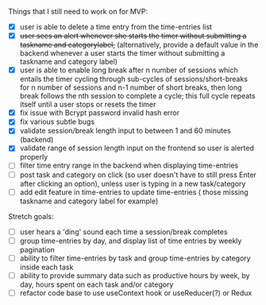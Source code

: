 Things that I still need to work on for MVP:
- [x] user is able to delete a time entry from the time-entries list
- [x] ~~user sees an alert whenever she starts the timer without submitting a taskname and categorylabel,~~ (alternatively, provide a default value in the backend whenever a user starts the timer without submitting a taskname and category label)
- [x] user is able to enable long break after n number of sessions which entails the timer cycling through sub-cycles of sessions/short-breaks for n number of sessions and n-1 number of short breaks, then long break follows the nth session to complete a cycle; this full cycle repeats itself until a user stops or resets the timer
- [x] fix issue with Bcrypt password invalid hash error
- [x] fix various subtle bugs
- [x] validate session/break length input to between 1 and 60 minutes (backend)
- [x] validate range of session length input on the frontend so user is alerted properly
- [ ] filter time entry range in the backend when displaying time-entries
- [ ] post task and category on click (so user doesn't have to still press Enter after clicking an option), unless user is typing in a new task/category
- [ ] add edit feature in time-entries to update time-entries ( those missing taskname and category label for example)

Stretch goals:
- [ ] user hears a 'ding' sound each time a session/break completes
- [ ] group time-entries by day, and display list of time entries by weekly pagination
- [ ] ability to filter time-entries by task and group time-entries by category inside each task
- [ ] ability to provide summary data such as productive hours by week, by day, hours spent on each task and/or category
- [ ] refactor code base to use useContext hook or useReducer(?) or Redux